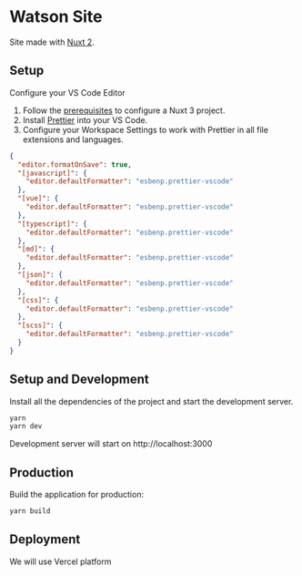 # Watson Site

Site made with [Nuxt 2](https://nuxtjs.org).

## Setup

Configure your VS Code Editor

1. Follow the [prerequisites](https://v3.nuxtjs.org/getting-started/introduction#prerequisites) to configure a Nuxt 3 project.
2. Install [Prettier](https://marketplace.visualstudio.com/items?itemName=esbenp.prettier-vscode) into your VS Code.
3. Configure your Workspace Settings to work with Prettier in all file extensions and languages.

```json
{
  "editor.formatOnSave": true,
  "[javascript]": {
    "editor.defaultFormatter": "esbenp.prettier-vscode"
  },
  "[vue]": {
    "editor.defaultFormatter": "esbenp.prettier-vscode"
  },
  "[typescript]": {
    "editor.defaultFormatter": "esbenp.prettier-vscode"
  },
  "[md]": {
    "editor.defaultFormatter": "esbenp.prettier-vscode"
  },
  "[json]": {
    "editor.defaultFormatter": "esbenp.prettier-vscode"
  },
  "[css]": {
    "editor.defaultFormatter": "esbenp.prettier-vscode"
  },
  "[scss]": {
    "editor.defaultFormatter": "esbenp.prettier-vscode"
  }
}
```

## Setup and Development

Install all the dependencies of the project and start the development server.

```bash
yarn
yarn dev
```

Development server will start on http://localhost:3000

## Production

Build the application for production:

```bash
yarn build
```

## Deployment

We will use Vercel platform
